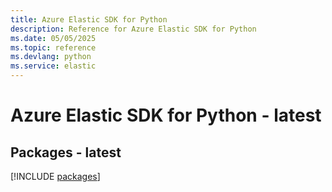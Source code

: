 ```yaml
---
title: Azure Elastic SDK for Python
description: Reference for Azure Elastic SDK for Python
ms.date: 05/05/2025
ms.topic: reference
ms.devlang: python
ms.service: elastic
---
```

# Azure Elastic SDK for Python - latest
## Packages - latest
[!INCLUDE [packages](elastic-index.md)]